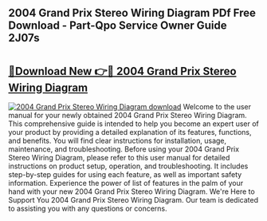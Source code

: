 ## 2004 Grand Prix Stereo Wiring Diagram PDf Free Download - Part-Qpo Service Owner Guide 2J07s

# <h2><a href="http://dfrj8a.blite.top/?on=2004+Grand+Prix+Stereo+Wiring+Diagram">🔗Download New 👉🔴 2004 Grand Prix Stereo Wiring Diagram</a></h2>

[![2004 Grand Prix Stereo Wiring Diagram download](https://i.imgur.com/lujVjoI.png)](http://dfrj8a.blite.top/?on=2004+Grand+Prix+Stereo+Wiring+Diagram)
Welcome to the user manual for your newly obtained 2004 Grand Prix Stereo Wiring Diagram. This comprehensive guide is intended to help you become an expert user of your product by providing a detailed explanation of its features, functions, and benefits. You will find clear instructions for installation, usage, maintenance, and troubleshooting. Before using your 2004 Grand Prix Stereo Wiring Diagram, please refer to this user manual for detailed instructions on product setup, operation, and troubleshooting. It includes step-by-step guides for using each feature, as well as important safety information. Experience the power of list of features in the palm of your hand with your new 2004 Grand Prix Stereo Wiring Diagram. We're Here to Support You 2004 Grand Prix Stereo Wiring Diagram. Our team is dedicated to assisting you with any questions or concerns.

